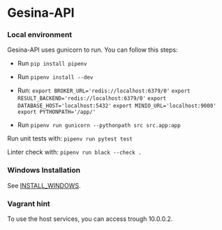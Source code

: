 # Gesina-API

### Local environment

Gesina-API uses gunicorn to run. You can follow this steps:

- Run `pip install pipenv`
- Run `pipenv install --dev`
- Run:
`export BROKER_URL='redis://localhost:6379/0'`
`export RESULT_BACKEND='redis://localhost:6379/0'`
`export DATABASE_HOST='localhost:5432'`
`export MINIO_URL='localhost:9000'`
`export PYTHONPATH='/app/'`

- Run `pipenv run gunicorn --pythonpath src src.app:app`

Run unit tests with: `pipenv run pytest test`

Linter check with: `pipenv run black --check .` 

### Windows Installation

See [INSTALL_WINDOWS](installation/INSTALL_WINDOWS.md).

### Vagrant hint

To use the host services, you can access trough 10.0.0.2.

